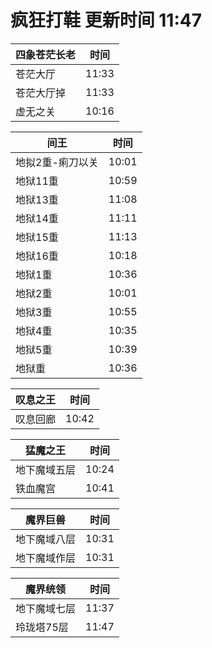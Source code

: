 # 疯狂打鞋 更新时间 11:47

| 四象苍茫长老   | 时间    |
|--------|-------|
| 苍茫大厅 | 11:33 |
| 苍茫大厅掉 | 11:33 |
| 虚无之关 | 10:16 |

| 间王   | 时间    |
|--------|-------|
| 地拟2重-痢刀以关 | 10:01 |
| 地狱11重 | 10:59 |
| 地狱13重 | 11:08 |
| 地狱14重 | 11:11 |
| 地狱15重 | 11:13 |
| 地狱16重 | 10:18 |
| 地狱1重 | 10:36 |
| 地狱2重 | 10:01 |
| 地狱3重 | 10:55 |
| 地狱4重 | 10:35 |
| 地狱5重 | 10:39 |
| 地狱重 | 10:36 |

| 叹息之王   | 时间    |
|--------|-------|
| 叹息回廊 | 10:42 |

| 猛魔之王   | 时间    |
|--------|-------|
| 地下魔域五层 | 10:24 |
| 铁血魔宫 | 10:41 |

| 魔界巨兽   | 时间    |
|--------|-------|
| 地下魔域八层 | 10:31 |
| 地下魔域作层 | 10:31 |

| 魔界统领   | 时间    |
|--------|-------|
| 地下魔域七层 | 11:37 |
| 玲珑塔75层 | 11:47 |